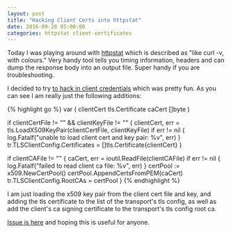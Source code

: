 ```yaml
---
layout: post
title: "Hacking Client Certs into httpstat"
date: 2016-09-28 05:00:00
categories: httpstat client-certificates
---
```


Today I was playing around with [httpstat][httpstat] which is described as
"like curl -v, with colours."  Very handy tool tells you timing information, 
headers and can dump the response body into an output file.  Super handy if you
are troubleshooting.

I decided to try [to hack in client credentials][httpstat-fork] which was pretty
fun.  As you can see I am really just the following additions:

{% highlight go %}
var (
	clientCert tls.Certificate
	caCert []byte
)

if clientCertFile != "" && clientKeyFile != "" {
	clientCert, err = tls.LoadX509KeyPair(clientCertFile, clientKeyFile)
	if err != nil {
		log.Fatalf("unable to load client cert and key pair: %v", err)
	}
	tr.TLSClientConfig.Certificates = []tls.Certificate{clientCert}
}

if clientCAFile != "" {
	caCert, err = ioutil.ReadFile(clientCAFile)
	if err != nil {
		log.Fatalf("failed to read client ca file: %v", err)
	}
	certPool := x509.NewCertPool()
	certPool.AppendCertsFromPEM(caCert)
	tr.TLSClientConfig.RootCAs = certPool
}
{% endhighlight %}

I am just loading the x509 key pair from the client cert file and key, and
adding the tls certificate to the list of the transport's tls config, as well
as add the client's ca signing certificate to the transport's tls config root 
ca.

[Issue is here][cc-issue] and hoping this is useful for anyone.

[httpstat]: https://github.com/davecheney/httpstat
[cc-issue]: https://github.com/davecheney/httpstat/issues/94
[httpstat-fork]: https://github.com/husobee/httpstat/
